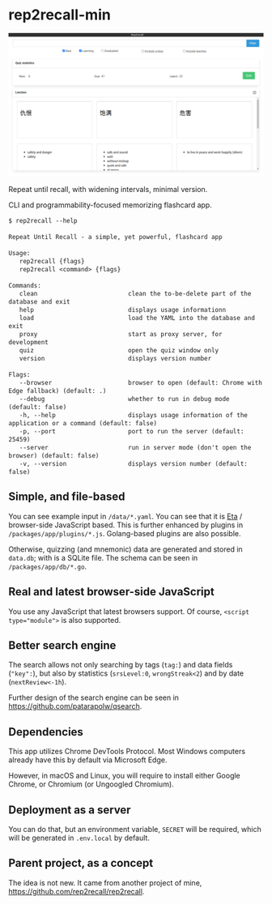 # rep2recall-min

![](/docs/2021-06-13_14-23.png)

Repeat until recall, with widening intervals, minimal version.

CLI and programmability-focused memorizing flashcard app.

```
$ rep2recall --help

Repeat Until Recall - a simple, yet powerful, flashcard app

Usage:
   rep2recall {flags}
   rep2recall <command> {flags}

Commands: 
   clean                         clean the to-be-delete part of the database and exit
   help                          displays usage informationn
   load                          load the YAML into the database and exit
   proxy                         start as proxy server, for development
   quiz                          open the quiz window only
   version                       displays version number

Flags: 
   --browser                     browser to open (default: Chrome with Edge fallback) (default: .)
   --debug                       whether to run in debug mode (default: false)
   -h, --help                    displays usage information of the application or a command (default: false)
   -p, --port                    port to run the server (default: 25459)
   --server                      run in server mode (don't open the browser) (default: false)
   -v, --version                 displays version number (default: false)
```

## Simple, and file-based

You can see example input in `/data/*.yaml`. You can see that it is [Eta](https://eta.js.org/) / browser-side JavaScript based. This is further enhanced by plugins in `/packages/app/plugins/*.js`. Golang-based plugins are also possible.

Otherwise, quizzing (and mnemonic) data are generated and stored in `data.db`; with is a SQLite file. The schema can be seen in `/packages/app/db/*.go`.

## Real and latest browser-side JavaScript

You use any JavaScript that latest browsers support. Of course, `<script type="module">` is also supported.

## Better search engine

The search allows not only searching by tags (`tag:`) and data fields (`"key":`), but also by statistics (`srsLevel:0`, `wrongStreak<2`) and by date (`nextReview<-1h`).

Further design of the search engine can be seen in <https://github.com/patarapolw/qsearch>.

## Dependencies

This app utilizes Chrome DevTools Protocol. Most Windows computers already have this by default via Microsoft Edge.

However, in macOS and Linux, you will require to install either Google Chrome, or Chromium (or Ungoogled Chromium).

## Deployment as a server

You can do that, but an environment variable, `SECRET` will be required, which will be generated in `.env.local` by default.

## Parent project, as a concept

The idea is not new. It came from another project of mine, <https://github.com/rep2recall/rep2recall>.
